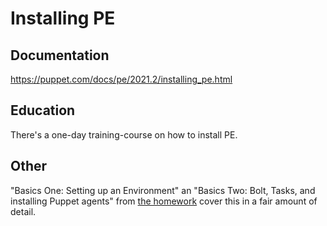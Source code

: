 # Installing PE

## Documentation

https://puppet.com/docs/pe/2021.2/installing_pe.html

## Education

There's a one-day training-course on how to install PE.

## Other

"Basics One: Setting up an Environment" an "Basics Two: Bolt, Tasks, and installing Puppet agents" from [the homework](https://confluence.puppetlabs.com/display/PS/PS+Onboarding+and+Continuation+Training) cover this in a fair amount of detail.
